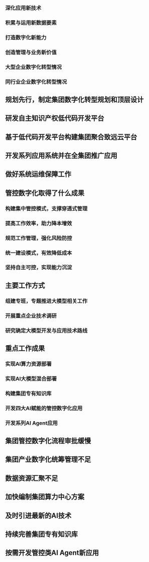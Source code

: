 ### 深化应用新技术
### 积累与运用新数据要素
### 打造数字化新能力
### 创造管理与业务新价值
### 大型企业数字化转型情况
### 同行业企业数字化转型情况
## 规划先行，制定集团数字化转型规划和顶层设计
## 研发自主知识产权低代码开发平台
## 基于低代码开发平台构建集团聚合致远云平台
## 开发系列应用系统并在全集团推广应用
## 做好系统运维保障工作
## 管控数字化取得了什么成果
### 构建集中管控模式，支撑穿透式管理
### 提高工作效率，助力降本增效
### 规范工作管理，强化风险防控
### 统一建设模式，有效降低成本
### 坚持自主可控，实现能力沉淀
## 主要工作方式
### 组建专班，专题推进大模型相关工作
### 开展重点企业技术调研
### 研究确定大模型开发与应用技术路线
## 重点工作成果
### 实现AI算力资源部署
### 实现AI大模型混合部署
### 构建集团专有知识库
### 开发四大AI赋能的管控数字化应用
### 开发系列AI Agent应用
## 集团管控数字化流程审批缓慢
## 集团产业数字化统筹管理不足
## 数据资源汇聚不足
## 加快编制集团算力中心方案
## 及时引进最新的AI技术
## 持续完善集团专有知识库
## 按需开发管控类AI Agent新应用
